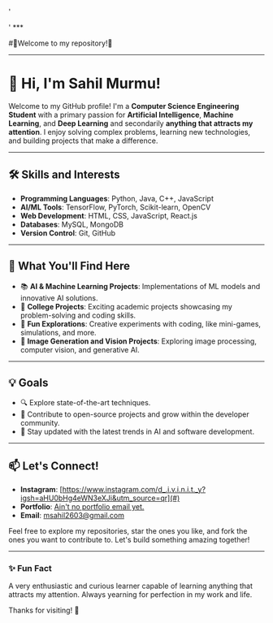 '<div style="background-image: url('https://images.unsplash.com/photo-1735580825884-5b7ad8b5e551?q=80&w=2069&auto=format&fit=crop&ixlib=rb-4.0.3&ixid=M3wxMjA3fDB8MHxwaG90by1wYWdlfHx8fGVufDB8fHx8fA%3D%3D'); padding: 20 px; color: white; text-align: center;">
</div>'
***

#🐞Welcome to my repository!🐞

***

# 👋 Hi, I'm Sahil Murmu!

Welcome to my GitHub profile! I'm a **Computer Science Engineering Student** with a primary passion for **Artificial Intelligence**, **Machine Learning**, and **Deep Learning** and secondarily **anything that attracts my attention**. I enjoy solving complex problems, learning new technologies, and building projects that make a difference.

---

## 🛠️ Skills and Interests

- **Programming Languages**: Python, Java, C++, JavaScript
- **AI/ML Tools**: TensorFlow, PyTorch, Scikit-learn, OpenCV
- **Web Development**: HTML, CSS, JavaScript, React.js
- **Databases**: MySQL, MongoDB
- **Version Control**: Git, GitHub

---

## 🌟 What You'll Find Here

- 📚 **AI & Machine Learning Projects**: Implementations of ML models and innovative AI solutions.
- 🚀 **College Projects**: Exciting academic projects showcasing my problem-solving and coding skills.
- 🌌 **Fun Explorations**: Creative experiments with coding, like mini-games, simulations, and more.
- 📸 **Image Generation and Vision Projects**: Exploring image processing, computer vision, and generative AI.

---

## 💡 Goals

- 🔍 Explore state-of-the-art techniques.
- 🌱 Contribute to open-source projects and grow within the developer community.
- 🧠 Stay updated with the latest trends in AI and software development.

---

## 📫 Let's Connect!

- **Instagram**: [https://www.instagram.com/d_.i.v.i.n.i.t._y?igsh=aHU0bHg4eWN3eXJi&utm_source=qr](#)
- **Portfolio**: [Ain't no portfolio email yet.](#)
- **Email**: [msahil2603@gmail.com](mailto:youremail@example.com)

Feel free to explore my repositories, star the ones you like, and fork the ones you want to contribute to. Let's build something amazing together!

---

### ✨ Fun Fact
A very enthusiastic and curious learner capable of learning anything that attracts my attention. Always yearning for perfection in my work and life.

Thanks for visiting! 🌟


